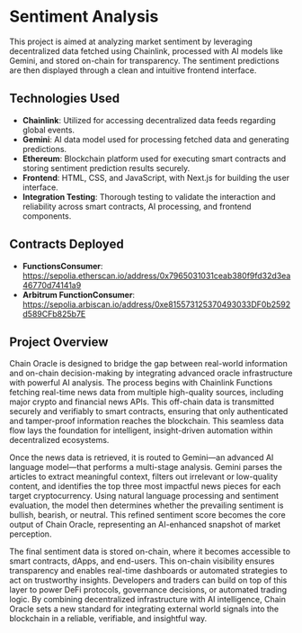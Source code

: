 # Sentiment Analysis

This project is aimed at analyzing market sentiment by leveraging decentralized data fetched using Chainlink, processed with AI models like Gemini, and stored on-chain for transparency. The sentiment predictions are then displayed through a clean and intuitive frontend interface.


## Technologies Used

- **Chainlink**: Utilized for accessing decentralized data feeds regarding global events.
- **Gemini**: AI data model used for processing fetched data and generating predictions.
- **Ethereum**: Blockchain platform used for executing smart contracts and storing sentiment prediction results securely.
- **Frontend**: HTML, CSS, and JavaScript, with Next.js for building the user interface.
- **Integration Testing**: Thorough testing to validate the interaction and reliability across smart contracts, AI processing, and frontend components.

## Contracts Deployed
- **FunctionsConsumer**: https://sepolia.etherscan.io/address/0x7965031031ceab380f9fd32d3ea46770d74141a9
- **Arbitrum FunctionConsumer**: https://sepolia.arbiscan.io/address/0xe815573125370493033DF0b2592d589CFb825b7E

## Project Overview

Chain Oracle is designed to bridge the gap between real-world information and on-chain decision-making by integrating advanced oracle infrastructure with powerful AI analysis. The process begins with Chainlink Functions fetching real-time news data from multiple high-quality sources, including major crypto and financial news APIs. This off-chain data is transmitted securely and verifiably to smart contracts, ensuring that only authenticated and tamper-proof information reaches the blockchain. This seamless data flow lays the foundation for intelligent, insight-driven automation within decentralized ecosystems.

Once the news data is retrieved, it is routed to Gemini—an advanced AI language model—that performs a multi-stage analysis. Gemini parses the articles to extract meaningful context, filters out irrelevant or low-quality content, and identifies the top three most impactful news pieces for each target cryptocurrency. Using natural language processing and sentiment evaluation, the model then determines whether the prevailing sentiment is bullish, bearish, or neutral. This refined sentiment score becomes the core output of Chain Oracle, representing an AI-enhanced snapshot of market perception.

The final sentiment data is stored on-chain, where it becomes accessible to smart contracts, dApps, and end-users. This on-chain visibility ensures transparency and enables real-time dashboards or automated strategies to act on trustworthy insights. Developers and traders can build on top of this layer to power DeFi protocols, governance decisions, or automated trading logic. By combining decentralized infrastructure with AI intelligence, Chain Oracle sets a new standard for integrating external world signals into the blockchain in a reliable, verifiable, and insightful way.
